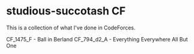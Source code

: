 # studious-succotash CF

This is a collection of what I've done in CodeForces.

CF_1475_F - Ball in Berland
CF_794_d2_A - Everything Everywhere All But One
